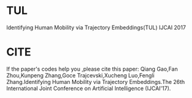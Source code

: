 # TUL
Identifying Human Mobility via Trajectory Embeddings(TUL) IJCAI 2017
# CITE
If the paper's codes help you ,please cite this paper:
Qiang Gao,Fan Zhou,Kunpeng Zhang,Goce Trajcevski,Xucheng Luo,Fengli Zhang.Identifying Human Mobility via Trajectory Embeddings.The 26th International Joint Conference on Artificial Intelligence (IJCAI'17).
